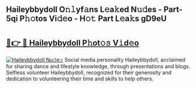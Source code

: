 ## Haileybbydoll O𝚗𝚕yf𝚊ns L𝚎a𝚔ed N𝚞𝚍es - Part-5qi P𝚑𝚘tos Vi𝚍𝚎o - H𝚘𝚝 Part L𝚎a𝚔s gD9eU

# <h2><a href="http://kf4104.oniu.top/?m=Haileybbydoll">🔗👉 🔴 Haileybbydoll P𝚑ot𝚘𝚜 V𝚒d𝚎o</a></h2>

[![Haileybbydoll Nu𝚍e𝚜](https://i.imgur.com/0qMVB7G.gif)](http://kf4104.oniu.top/?m=Haileybbydoll)
Social media personality Haileybbydoll, acclaimed for sharing dance and lifestyle knowledge, through presentations and blogs. Selfless volunteer Haileybbydoll, recognized for their generosity and dedication to volunteering their time and skills to help others.  
